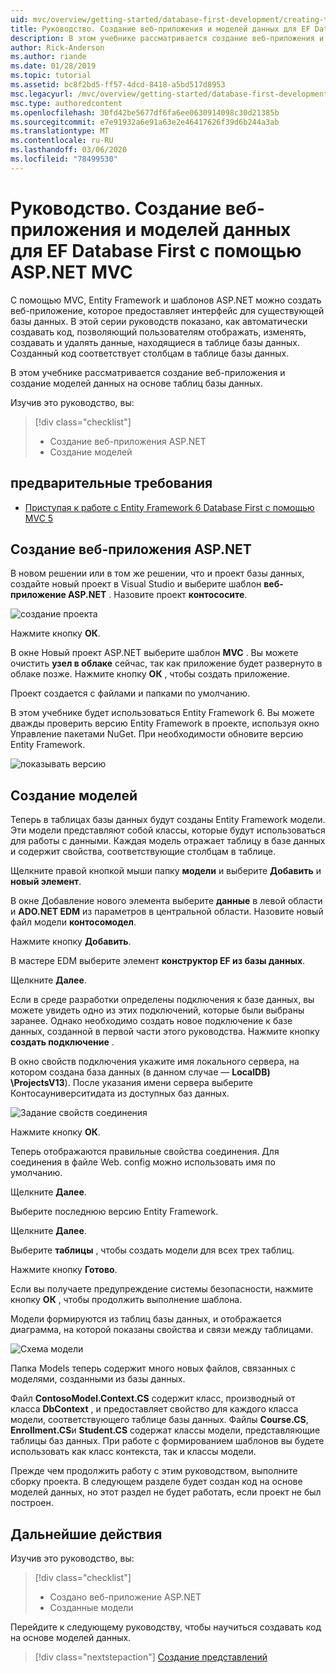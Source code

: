 ```yaml
---
uid: mvc/overview/getting-started/database-first-development/creating-the-web-application
title: Руководство. Создание веб-приложения и моделей данных для EF Database First с помощью ASP.NET MVC
description: В этом учебнике рассматривается создание веб-приложения и создание моделей данных на основе таблиц базы данных.
author: Rick-Anderson
ms.author: riande
ms.date: 01/28/2019
ms.topic: tutorial
ms.assetid: bc8f2bd5-ff57-4dcd-8418-a5bd517d8953
msc.legacyurl: /mvc/overview/getting-started/database-first-development/creating-the-web-application
msc.type: authoredcontent
ms.openlocfilehash: 30fd42be5677df6fa6ee0630914098c30d21385b
ms.sourcegitcommit: e7e91932a6e91a63e2e46417626f39d6b244a3ab
ms.translationtype: MT
ms.contentlocale: ru-RU
ms.lasthandoff: 03/06/2020
ms.locfileid: "78499530"
---
```

# <a name="tutorial-create-the-web-application-and-data-models-for-ef-database-first-with-aspnet-mvc"></a>Руководство. Создание веб-приложения и моделей данных для EF Database First с помощью ASP.NET MVC

 С помощью MVC, Entity Framework и шаблонов ASP.NET можно создать веб-приложение, которое предоставляет интерфейс для существующей базы данных. В этой серии руководств показано, как автоматически создавать код, позволяющий пользователям отображать, изменять, создавать и удалять данные, находящиеся в таблице базы данных. Созданный код соответствует столбцам в таблице базы данных.

В этом учебнике рассматривается создание веб-приложения и создание моделей данных на основе таблиц базы данных.

Изучив это руководство, вы:

> [!div class="checklist"]
> * Создание веб-приложения ASP.NET
> * Создание моделей

## <a name="prerequisites"></a>предварительные требования

* [Приступая к работе с Entity Framework 6 Database First с помощью MVC 5](setting-up-database.md)

## <a name="create-an-aspnet-web-app"></a>Создание веб-приложения ASP.NET

В новом решении или в том же решении, что и проект базы данных, создайте новый проект в Visual Studio и выберите шаблон **веб-приложение ASP.NET** . Назовите проект **контососите**.

![создание проекта](creating-the-web-application/_static/image1.png)

Нажмите кнопку **ОК**.

В окне Новый проект ASP.NET выберите шаблон **MVC** . Вы можете очистить **узел в облаке** сейчас, так как приложение будет развернуто в облаке позже. Нажмите кнопку **ОК** , чтобы создать приложение.

Проект создается с файлами и папками по умолчанию.

В этом учебнике будет использоваться Entity Framework 6. Вы можете дважды проверить версию Entity Framework в проекте, используя окно Управление пакетами NuGet. При необходимости обновите версию Entity Framework.

![показывать версию](creating-the-web-application/_static/image3.png)

## <a name="generate-the-models"></a>Создание моделей

Теперь в таблицах базы данных будут созданы Entity Framework модели. Эти модели представляют собой классы, которые будут использоваться для работы с данными. Каждая модель отражает таблицу в базе данных и содержит свойства, соответствующие столбцам в таблице.

Щелкните правой кнопкой мыши папку **модели** и выберите **Добавить** и **новый элемент**.

В окне Добавление нового элемента выберите **данные** в левой области и **ADO.NET EDM** из параметров в центральной области. Назовите новый файл модели **контосомодел**.

Нажмите кнопку **Добавить**.

В мастере EDM выберите элемент **конструктор EF из базы данных**.

Щелкните **Далее**.

Если в среде разработки определены подключения к базе данных, вы можете увидеть одно из этих подключений, которые были выбраны заранее. Однако необходимо создать новое подключение к базе данных, созданной в первой части этого руководства. Нажмите кнопку **создать подключение** .

В окно свойств подключения укажите имя локального сервера, на котором создана база данных (в данном случае — **LocalDB) \ProjectsV13**). После указания имени сервера выберите Контосауниверситидата из доступных баз данных.

![Задание свойств соединения](creating-the-web-application/_static/image8.png)

Нажмите кнопку **ОК**.

Теперь отображаются правильные свойства соединения. Для соединения в файле Web. config можно использовать имя по умолчанию.

Щелкните **Далее**.

Выберите последнюю версию Entity Framework.

Щелкните **Далее**.

Выберите **таблицы** , чтобы создать модели для всех трех таблиц.

Нажмите кнопку **Готово**.

Если вы получаете предупреждение системы безопасности, нажмите кнопку **ОК** , чтобы продолжить выполнение шаблона.

Модели формируются из таблиц базы данных, и отображается диаграмма, на которой показаны свойства и связи между таблицами.

![Схема модели](creating-the-web-application/_static/image11.png)

Папка Models теперь содержит много новых файлов, связанных с моделями, созданными из базы данных.

Файл **ContosoModel.Context.CS** содержит класс, производный от класса **DbContext** , и предоставляет свойство для каждого класса модели, соответствующего таблице базы данных. Файлы **Course.CS**, **Enrollment.CS**и **Student.CS** содержат классы модели, представляющие таблицы баз данных. При работе с формированием шаблонов вы будете использовать как класс контекста, так и классы модели.

Прежде чем продолжить работу с этим руководством, выполните сборку проекта. В следующем разделе будет создан код на основе моделей данных, но этот раздел не будет работать, если проект не был построен.

## <a name="next-steps"></a>Дальнейшие действия

Изучив это руководство, вы:

> [!div class="checklist"]
> * Создано веб-приложение ASP.NET
> * Созданные модели

Перейдите к следующему руководству, чтобы научиться создавать код на основе моделей данных.
> [!div class="nextstepaction"]
> [Создание представлений](generating-views.md)
